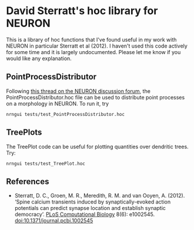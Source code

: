 # David Sterratt's hoc library for NEURON

This is a library of hoc functions that I've found useful in my work
with NEURON in particular Sterratt et al (2012). I haven't used this
code actively for some time and it is largely undocumented. Please let
me know if you would like any explanation.

## PointProcessDistributor

Following
[this thread on the NEURON discussion forum](https://www.neuron.yale.edu/phpBB/viewtopic.php?f=8&t=2264),
the PointProcessDistributor.hoc file can be used to distribute point
processes on a morphology in NEURON. To run it, try
```
nrngui tests/test_PointProcessDistributor.hoc
```

## TreePlots

The TreePlot code can be useful for plotting quantities over dendritic
trees. Try:
```
nrngui tests/test_TreePlot.hoc
```

## References

* Sterratt, D. C., Groen, M. R., Meredith, R. M. and van Ooyen,
  A. (2012). ‘Spine calcium transients induced by synaptically-evoked
  action potentials can predict synapse location and establish
  synaptic democracy’. <a
  href="http://www.ploscompbiol.org/article/info%3Adoi%2F10.1371%2Fjournal.pcbi.1002545">PLoS
  Computational Biology</a> 8(6): e1002545. <a
  href="http://dx.doi.org/10.1371/journal.pcbi.1002545">doi:10.1371/journal.pcbi.1002545</a>

<!--  LocalWords:  Sterratt's hoc Sterratt PointProcessDistributor
 -->
<!--  LocalWords:  nrngui TreePlots TreePlot Groen Ooyen href PLoS
 -->
